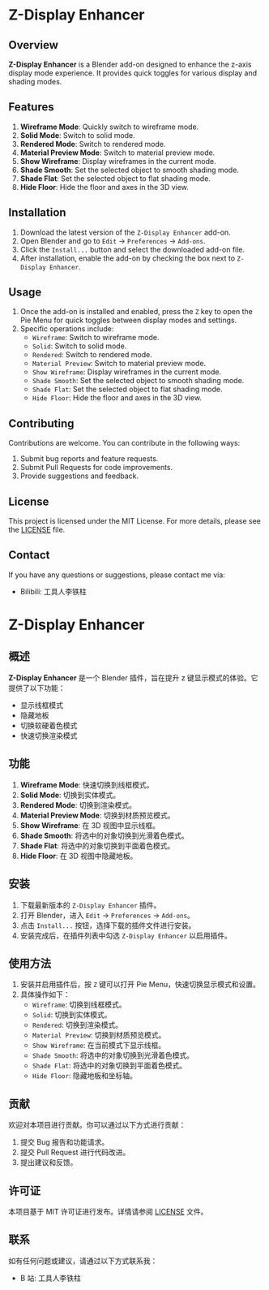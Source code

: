 # Z-Display Enhancer

## Overview
**Z-Display Enhancer** is a Blender add-on designed to enhance the z-axis display mode experience. It provides quick toggles for various display and shading modes.

## Features
1. **Wireframe Mode**: Quickly switch to wireframe mode.
2. **Solid Mode**: Switch to solid mode.
3. **Rendered Mode**: Switch to rendered mode.
4. **Material Preview Mode**: Switch to material preview mode.
5. **Show Wireframe**: Display wireframes in the current mode.
6. **Shade Smooth**: Set the selected object to smooth shading mode.
7. **Shade Flat**: Set the selected object to flat shading mode.
8. **Hide Floor**: Hide the floor and axes in the 3D view.

## Installation
1. Download the latest version of the `Z-Display Enhancer` add-on.
2. Open Blender and go to `Edit` -> `Preferences` -> `Add-ons`.
3. Click the `Install...` button and select the downloaded add-on file.
4. After installation, enable the add-on by checking the box next to `Z-Display Enhancer`.

## Usage
1. Once the add-on is installed and enabled, press the `Z` key to open the Pie Menu for quick toggles between display modes and settings.
2. Specific operations include:
    - `Wireframe`: Switch to wireframe mode.
    - `Solid`: Switch to solid mode.
    - `Rendered`: Switch to rendered mode.
    - `Material Preview`: Switch to material preview mode.
    - `Show Wireframe`: Display wireframes in the current mode.
    - `Shade Smooth`: Set the selected object to smooth shading mode.
    - `Shade Flat`: Set the selected object to flat shading mode.
    - `Hide Floor`: Hide the floor and axes in the 3D view.

## Contributing
Contributions are welcome. You can contribute in the following ways:
1. Submit bug reports and feature requests.
2. Submit Pull Requests for code improvements.
3. Provide suggestions and feedback.

## License
This project is licensed under the MIT License. For more details, please see the [LICENSE](./LICENSE) file.

## Contact
If you have any questions or suggestions, please contact me via:
- Bilibili: 工具人李铁柱

# Z-Display Enhancer

## 概述
**Z-Display Enhancer** 是一个 Blender 插件，旨在提升 z 键显示模式的体验。它提供了以下功能：
- 显示线框模式
- 隐藏地板
- 切换软硬着色模式
- 快速切换渲染模式

## 功能
1. **Wireframe Mode**: 快速切换到线框模式。
2. **Solid Mode**: 切换到实体模式。
3. **Rendered Mode**: 切换到渲染模式。
4. **Material Preview Mode**: 切换到材质预览模式。
5. **Show Wireframe**: 在 3D 视图中显示线框。
6. **Shade Smooth**: 将选中的对象切换到光滑着色模式。
7. **Shade Flat**: 将选中的对象切换到平面着色模式。
8. **Hide Floor**: 在 3D 视图中隐藏地板。

## 安装
1. 下载最新版本的 `Z-Display Enhancer` 插件。
2. 打开 Blender，进入 `Edit` -> `Preferences` -> `Add-ons`。
3. 点击 `Install...` 按钮，选择下载的插件文件进行安装。
4. 安装完成后，在插件列表中勾选 `Z-Display Enhancer` 以启用插件。

## 使用方法
1. 安装并启用插件后，按 `Z` 键可以打开 Pie Menu，快速切换显示模式和设置。
2. 具体操作如下：
    - `Wireframe`: 切换到线框模式。
    - `Solid`: 切换到实体模式。
    - `Rendered`: 切换到渲染模式。
    - `Material Preview`: 切换到材质预览模式。
    - `Show Wireframe`: 在当前模式下显示线框。
    - `Shade Smooth`: 将选中的对象切换到光滑着色模式。
    - `Shade Flat`: 将选中的对象切换到平面着色模式。
    - `Hide Floor`: 隐藏地板和坐标轴。

## 贡献
欢迎对本项目进行贡献。你可以通过以下方式进行贡献：
1. 提交 Bug 报告和功能请求。
2. 提交 Pull Request 进行代码改进。
3. 提出建议和反馈。

## 许可证
本项目基于 MIT 许可证进行发布。详情请参阅 [LICENSE](./LICENSE) 文件。

## 联系
如有任何问题或建议，请通过以下方式联系我：
- B 站: 工具人李铁柱

